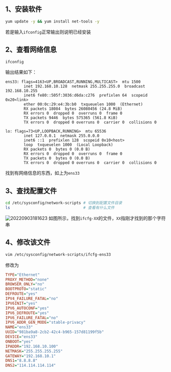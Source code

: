 ## 1、安装软件
```bash
yum update -y && yum install net-tools -y
```
若是输入`ifconfig`正常输出则说明已经安装

## 2、查看网络信息
```bash
ifconfig
```
输出结果如下：
```text
ens33: flags=4163<UP,BROADCAST,RUNNING,MULTICAST>  mtu 1500
        inet 192.168.10.128  netmask 255.255.255.0  broadcast 192.168.10.255
        inet6 fe80::505f:3036:d6da:c276  prefixlen 64  scopeid 0x20<link>
        ether 00:0c:29:e4:3b:b0  txqueuelen 1000  (Ethernet)
        RX packets 18084  bytes 26080456 (24.8 MiB)
        RX errors 0  dropped 0  overruns 0  frame 0
        TX packets 9446  bytes 575365 (561.8 KiB)
        TX errors 0  dropped 0 overruns 0  carrier 0  collisions 0

lo: flags=73<UP,LOOPBACK,RUNNING>  mtu 65536
        inet 127.0.0.1  netmask 255.0.0.0
        inet6 ::1  prefixlen 128  scopeid 0x10<host>
        loop  txqueuelen 1000  (Local Loopback)
        RX packets 0  bytes 0 (0.0 B)
        RX errors 0  dropped 0  overruns 0  frame 0
        TX packets 0  bytes 0 (0.0 B)
        TX errors 0  dropped 0 overruns 0  carrier 0  collisions 0
```

找到有网络信息的东西，如上为`ens33`

## 3、查找配置文件
```bash
cd /etc/sysconfig/network-scripts # 切换到配置文件目录
ls                                # 查看有什么文件
```
![20220903181623](http://doc.xjfyt.top/markdown_img/20220903181623.png)
如图所示，找到`ifcfg-XX`的文件，`XX`指刚才找到的那个字符串

## 4、修改该文件
```bash
vim /etc/sysconfig/network-scripts/ifcfg-ens33
```

修改为
```ini
TYPE="Ethernet"
PROXY_METHOD="none"
BROWSER_ONLY="no"
BOOTPROTO="static"
DEFROUTE="yes"
IPV4_FAILURE_FATAL="no"
IPV6INIT="yes"
IPV6_AUTOCONF="yes"
IPV6_DEFROUTE="yes"
IPV6_FAILURE_FATAL="no"
IPV6_ADDR_GEN_MODE="stable-privacy"
NAME="ens33"
UUID="981ba9a8-2cb2-42c4-b965-157d81199f5b"
DEVICE="ens33"
ONBOOT="yes"
IPADDR="192.168.10.100"
NETMASK="255.255.255.255"
GATEWAY="192.168.10.1"
DNS1="8.8.8.8"
DNS2="114.114.114.114"
```